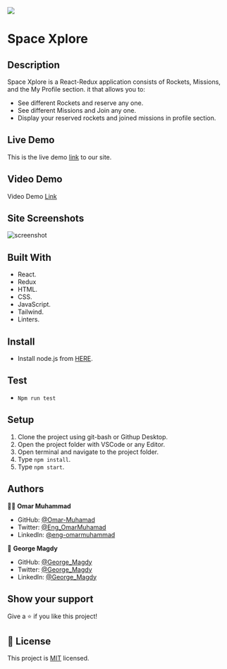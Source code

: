 ![](https://img.shields.io/badge/Microverse-blueviolet)

# Space Xplore

## Description

Space Xplore is a React-Redux application consists of Rockets, Missions, and the
My Profile section. it that allows you to:

- See different Rockets and reserve any one.
- See different Missions and Join any one.
- Display your reserved rockets and joined missions in profile section.

## Live Demo

This is the live demo [link](https://space-xplore-500.netlify.app/) to our site.

## Video Demo

Video Demo
[Link](https://drive.google.com/file/d/1MFIgsDCAyO6s45lenErA36nYgRwH3bFy/view?usp=sharing)

## Site Screenshots

![screenshot](./website.gif)

## Built With

- React.
- Redux
- HTML.
- CSS.
- JavaScript.
- Tailwind.
- Linters.

## Install

- Install node.js from [HERE](https://nodejs.org/en/).

## Test

- `Npm run test`

## Setup

1. Clone the project using git-bash or Githup Desktop.
2. Open the project folder with VSCode or any Editor.
3. Open terminal and navigate to the project folder.
4. Type `npm install`.
5. Type `npm start`.

## Authors

👨‍💻 **Omar Muhammad**

- GitHub: [@Omar-Muhamad](https://github.com/Omar-Muhamad)
- Twitter: [@Eng_OmarMuhamad](https://twitter.com/Eng_OmarMuhamad)
- LinkedIn: [@eng-omarmuhammad](https://www.linkedin.com/in/eng-omarmuhammad/)

👤 **George Magdy**

- GitHub: [@George_Magdy](https://github.com/gemmen29)
- Twitter: [@George_Magdy](https://twitter.com/georgtriple1)
- LinkedIn: [@George_Magdy](https://www.linkedin.com/in/george-magdy-840/)

## Show your support

Give a ⭐️ if you like this project!

## 📝 License

This project is [MIT](./MIT.md) licensed.
